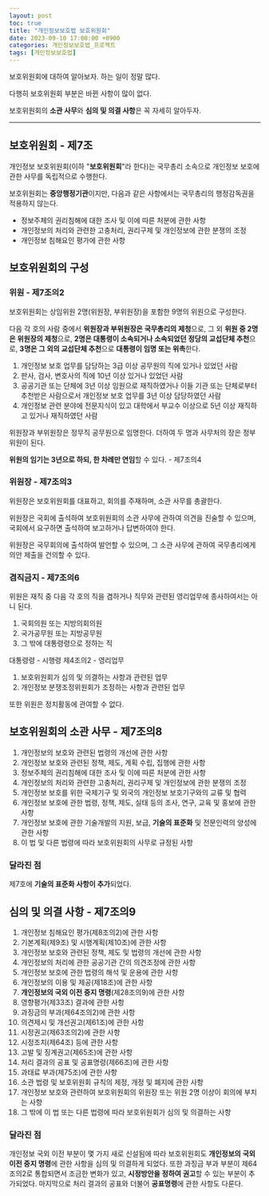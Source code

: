 ```yaml
---
layout: post
toc: true
title: "개인정보보호법 보호위원회"
date: 2023-09-10 17:00:00 +0900
categories: 개인정보보호법_프로젝트
tags: [개인정보보호법]
---
```

보호위원회에 대하여 알아보자. 하는 일이 정말 많다.

다행히 보호위원회 부분은 바뀐 사항이 많이 없다.

보호위원회의 **소관 사무**와 **심의 및 의결 사항**은 꼭 자세히 알아두자.

---

## 보호위원회 - 제7조 

개인정보 보호위원회(이하 "**보호위원회**"라 한다)는 국무총리 소속으로 개인정보 보호에 관한 사무를 독립적으로 수행한다.

보호위원회는 **중앙행정기관**이지만, 다음과 같은 사항에서는 국무총리의 행정감독권을 적용하지 않는다.

 - 정보주체의 권리침해에 대한 조사 및 이에 따른 처분에 관한 사항
 - 개인정보의 처리와 관련한 고충처리, 권리구제 및 개인정보에 관한 분쟁의 조정
 - 개인정보 침해요인 평가에 관한 사항

## 보호위원회의 구성

### 위원 - 제7조의2

보호위원회는 상임위원 2명(위원장, 부위원장)을 포함한 9명의 위원으로 구성한다.

다음 각 호의 사람 중에서 **위원장과 부위원장은 국무총리의 제청**으로, 그 외 **위원 중 2명은 위원장의 제청**으로, **2명은 대통령이 소속되거나 소속되었던 정당의 교섭단체 추천**으로, **3명은 그 외의 교섭단체 추천**으로 **대통령이 임명 또는 위촉**한다.

 1. 개인정보 보호 업무를 담당하는 3급 이상 공무원의 직에 있거나 있었던 사람
 2. 판사, 검사, 변호사의 직에 10년 이상 있거나 있었던 사람
 3. 공공기관 또는 단체에 3년 이상 임원으로 재직하였거나 이들 기관 또는 단체로부터 추천받은 사람으로서 개인정보 보호 업무를 3년 이상 담당하였던 사람
 4. 개인정보 관련 분야에 전문지식이 있고 대학에서 부교수 이상으로 5년 이상 재직하고 있거나 재직하였던 사람

위원장과 부위원장은 정무직 공무원으로 임명한다. 더하여 두 명과 사무처의 장은 정부위원이 된다.

**위원의 임기는 3년으로 하되, 한 차례만 연임**할 수 있다. - 제7조의4

### 위원장 - 제7조의3

위원장은 보호위원회를 대표하고, 회의를 주재하며, 소관 사무를 총괄한다.

위원장은 국회에 출석하여 보호위원회의 소관 사무에 관하여 의견을 진술할 수 있으며, 국회에서 요구하면 출석하여 보고하거나 답변하여야 한다.

위원장은 국무회의에 출석하여 발언할 수 있으며, 그 소관 사무에 관하여 국무총리에게 의안 제출을 건의할 수 있다.

### 겸직금지 - 제7조의6

위원은 재직 중 다음 각 호의 직을 겸하거나 직무와 관련된 영리업무에 종사하여서는 아니 된다.

1. 국회의원 또는 지방의회의원
2. 국가공무원 또는 지방공무원
3. 그 밖에 대통령령으로 정하는 직

대통령령 - 시행령 제4조의2 - 영리업무

1. 보호위원회가 심의 및 의결하는 사항과 관련된 업무
2. 개인정보 분쟁조정위원회가 조정하는 사항과 관련된 업무

또한 위원은 정치활동에 관여할 수 없다.

## 보호위원회의 소관 사무 - 제7조의8

 1. 개인정보의 보호와 관련된 법령의 개선에 관한 사항
 2. 개인정보 보호와 관련된 정책, 제도, 계획 수립, 집행에 관한 사항
 3. 정보주체의 권리침해에 대한 조사 및 이에 따른 처분에 관한 사항
 4. 개인정보의 처리와 관련한 고충처리, 권리구제 및 개인정보에 관한 분쟁의 조정
 5. 개인정보 보호를 위한 국제기구 및 외국의 개인정보 보호기구와의 교류 및 협력
 6. 개인정보 보호에 관한 법령, 정책, 제도, 실태 등의 조사, 연구, 교육 및 홍보에 관한 사항
 7. 개인정보 보호에 관한 기술개발의 지원, 보급, **기술의 표준화** 및 전문인력의 양성에 관한 사항
 8. 이 법 및 다른 법령에 따라 보호위원회의 사무로 규정된 사항

### 달라진 점

제7호에 **기술의 표준화 사항이 추가**되었다.

## 심의 및 의결 사항 - 제7조의9

 1. 개인정보 침해요인 평가(제8조의2)에 관한 사항
 2. 기본계획(제9조) 및 시행계획(제10조)에 관한 사항
 3. 개인정보 보호와 관련된 정책, 제도 및 법령의 개선에 관한 사항
 4. 개인정보의 처리에 관한 공공기관 간의 의견조정에 관한 사항
 5. 개인정보 보호에 관한 법령의 해석 및 운용에 관한 사항
 6. 개인정보의 이용 및 제공(제18조)에 관한 사항
 7. **개인정보의 국외 이전 중지 명령**(제28조의9)에 관한 사항
 8. 영향평가(제33조) 결과에 관한 사항
 9. 과징금의 부과(제64조의2)에 관한 사항
 10. 의견제시 및 개선권고(제61조)에 관한 사항
 11. 시정권고(제63조의2)에 관한 사항
 12. 시정조치(제64조) 등에 관한 사항
 13. 고발 및 징계권고(제65조)에 관한 사항
 14. 처리 결과의 공표 및 공표명령(제66조)에 관한 사항
 15. 과태료 부과(제75조)에 관한 사항
 16. 소관 법령 및 보호위원회 규칙의 제정, 개정 및 폐지에 관한 사항
 17. 개인정보 보호와 관련하여 보호위원회의 위원장 또는 위원 2명 이상이 회의에 부치는 사항
 18. 그 밖에 이 법 또는 다른 법령에 따라 보호위원회가 심의 및 의결하는 사항

### 달라진 점

개인정보 국외 이전 부분이 몇 가지 새로 신설됨에 따라 보호위원회도 **개인정보의 국외 이전 중지 명령**에 관한 사항을 심의 및 의결하게 되었다. 또한 과징금 부과 부분이 제64조의2로 통합되면서 조금한 변화가 있고, **시정방안을 정하여 권고**할 수 있는 부분이 추가되었다. 마지막으로 처리 결과의 공표와 더불어 **공표명령**에 관한 사항도 다룬다.